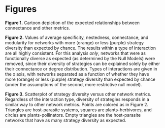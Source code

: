 
# Figures

**Figure 1.** Cartoon depiction of the expected relationships between
connectance and other metrics.

**Figure 2.** Values of average specificity, nestedness, connectance,
and modularity for networks with more (orange) or less (purple) strategy
diversity than expected by chance. The results within a type of interaction
are all highly consistent. For this analysis *only*, networks that were
as functionally diverse as expected (as determined by the Null Models)
were removed, since their diversity of strategies can be explained solely
by either their connectance or degree distribution. Types of interactions
are given in the x axis, with networks separated as a function of whether
they have more (orange) or less (purple) strategy diversity than expected
by chance (under the assumptions of the second, more restrictive null model).

**Figure 3.** Scatterplot of strategy diversity versus other network
metrics. Regardless of the interaction type, diversity of strategies responds
in a similar way to other network metrics. Points are colored as in Figure
2. Triangles are host-parasite systems, squares are plants-herbivores,
and circles are plants-pollinators. Empty triangles are the host-parasite
networks that have as many strategy diversity as expected.

